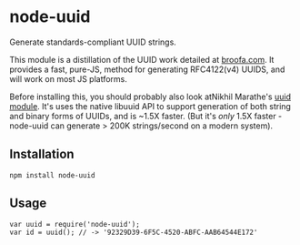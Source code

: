 # node-uuid

Generate standards-compliant UUID strings.

This module is a distillation of the UUID work detailed at [broofa.com](http://www.broofa.com/2008/09/javascript-uuid-function/).  It provides a fast, pure-JS, method for generating RFC4122(v4) UUIDS, and will work on most JS platforms.

Before installing this, you should probably also look atNikhil Marathe's
[uuid module](https://bitbucket.org/nikhilm/uuidjs).  It's uses the native
libuuid API to support generation of both string and binary forms of UUIDs, and
is ~1.5X faster. (But it's *only* 1.5X faster  - node-uuid can generate &gt;
    200K strings/second on a modern system).

## Installation

    npm install node-uuid

## Usage

    var uuid = require('node-uuid');
    var id = uuid(); // -> '92329D39-6F5C-4520-ABFC-AAB64544E172'
